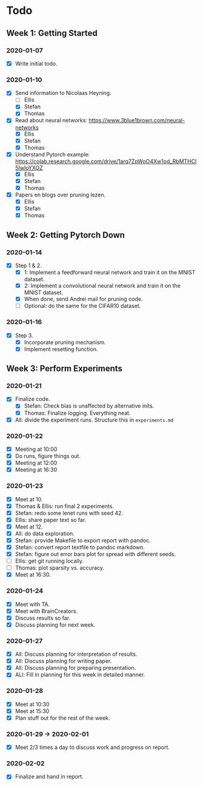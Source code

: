 # Todo

## Week 1: Getting Started
### 2020-01-07
- [x] Write initial todo.

### 2020-01-10
- [x] Send information to Nicolaas Heyning.
    - [ ] Ellis
    - [x] Stefan
    - [x] Thomas
- [x] Read about neural networks: https://www.3blue1brown.com/neural-networks
    - [X] Ellis
    - [x] Stefan
    - [x] Thomas
- [x] Understand Pytorch example: https://colab.research.google.com/drive/1arq7ZpWoO4Xw1od_RbMTHCl5IwIoYXOZ
    - [X] Ellis
    - [X] Stefan
    - [x] Thomas
- [x] Papers en blogs over pruning lezen.
    - [X] Ellis
    - [X] Stefan
    - [x] Thomas

## Week 2: Getting Pytorch Down
### 2020-01-14
- [x] Step 1 & 2.
    - [x] 1: Implement a feedforward neural network and train it on the MNIST dataset.
    - [x] 2: Implement a convolutional neural network and train it on the MNIST dataset.
    - [x] When done, send Andrei mail for pruning code.
    - [ ] Optional: do the same for the CIFAR10 dataset.

### 2020-01-16
- [x] Step 3.
    - [x] Incorporate pruning mechanism.
    - [x] Implement resetting function.

## Week 3: Perform Experiments
### 2020-01-21
- [x] Finalize code.
    - [x] Stefan: Check bias is unaffected by alternative inits.
    - [x] Thomas: Finalize logging. Everything neat.
- [x] All: divide the experiment runs. Structure this in `experiments.md`

### 2020-01-22
- [x] Meeting at 10:00
- [x] Do runs, figure things out.
- [x] Meeting at 12:00
- [x] Meeting at 16:30

### 2020-01-23
- [x] Meet at 10.
- [x] Thomas & Ellis: run final 2 experiments.
- [x] Stefan: redo some lenet runs with seed 42.
- [x] Ellis: share paper text so far.
- [x] Meet at 12.
- [x] All: do data exploration.
- [x] Stefan: provide Makefile to export report with pandoc.
- [x] Stefan: convert report textfile to pandoc markdown.
- [x] Stefan: figure out error bars plot for spread with different seeds.
- [ ] Ellis: get git running locally.
- [ ] Thomas: plot sparsity vs. accuracy.
- [x] Meet at 16:30.

### 2020-01-24
- [x] Meet with TA.
- [x] Meet with BrainCreators.
- [x] Discuss results so far.
- [x] Discuss planning for next week.

### 2020-01-27
- [x] All: Discuss planning for interpretation of results.
- [x] All: Discuss planning for writing paper.
- [x] All: Discuss planning for preparing presentation.
- [x] ALl: Fill in planning for this week in detailed manner.

### 2020-01-28
- [x] Meet at 10:30
- [x] Meet at 15:30
- [x] Plan stuff out for the rest of the week.

### 2020-01-29 -> 2020-02-01
- [x] Meet 2/3 times a day to discuss work and progress on report.

### 2020-02-02
- [x] Finalize and hand in report.
